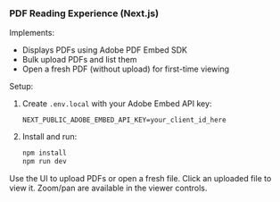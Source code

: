 ### PDF Reading Experience (Next.js)

Implements:
- Displays PDFs using Adobe PDF Embed SDK
- Bulk upload PDFs and list them
- Open a fresh PDF (without upload) for first-time viewing

Setup:
1. Create `.env.local` with your Adobe Embed API key:
   ```
   NEXT_PUBLIC_ADOBE_EMBED_API_KEY=your_client_id_here
   ```
2. Install and run:
   ```bash
   npm install
   npm run dev
   ```

Use the UI to upload PDFs or open a fresh file. Click an uploaded file to view it. Zoom/pan are available in the viewer controls.


